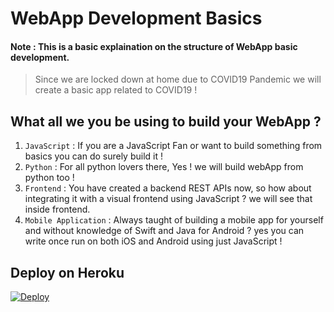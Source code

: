 # WebApp Development Basics

#### Note : This is a basic explaination on the structure of WebApp basic development.


> Since we are locked down at home due to COVID19 Pandemic we will create a basic app related to COVID19 !


## What all we you be using to build your WebApp ?

1. `JavaScript` : If you are a JavaScript Fan or want to build something from basics you can do surely build it !
2. `Python` : For all python lovers there, Yes ! we will build webApp from python too !
3. `Frontend` : You have created a backend REST APIs now, so how about integrating it with a visual frontend using JavaScript ? we will see that inside frontend.
4. `Mobile Application` : Always taught of building a mobile app for yourself and without knowledge of Swift and Java for Android ? yes you can write once run on both iOS and Android using just JavaScript !


## Deploy on Heroku

[![Deploy](https://www.herokucdn.com/deploy/button.svg)](https://heroku.com/)

